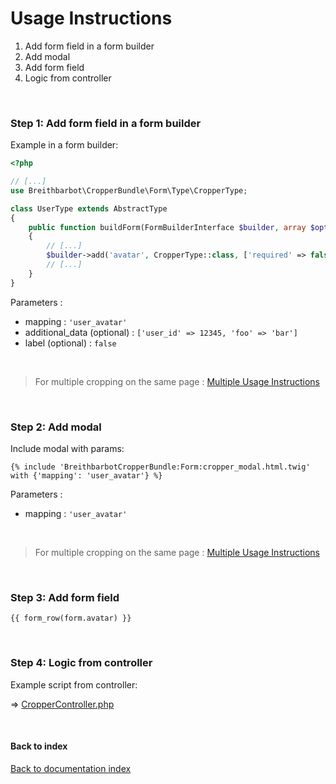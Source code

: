 # Usage Instructions

1. Add form field in a form builder
2. Add modal
3. Add form field
4. Logic from controller

<br>

### Step 1: Add form field in a form builder
Example in a form builder:

```php
<?php

// [...]
use Breithbarbot\CropperBundle\Form\Type\CropperType;

class UserType extends AbstractType
{
    public function buildForm(FormBuilderInterface $builder, array $options)
    {
        // [...]
        $builder->add('avatar', CropperType::class, ['required' => false, 'mapping' => 'user_avatar', 'additional_data' => ['user_id' => 12345, 'foo' => 'bar'], 'label' => false]);
        // [...]
    }
}
```

Parameters :
* mapping : `'user_avatar'`
* additional_data (optional) : `['user_id' => 12345, 'foo' => 'bar']`
* label (optional) : `false`

<br>

> For multiple cropping on the same page : [Multiple Usage Instructions](usage-multiple.md)

<br>

### Step 2: Add modal
Include modal with params:

```twig
{% include 'BreithbarbotCropperBundle:Form:cropper_modal.html.twig' with {'mapping': 'user_avatar'} %}
```

Parameters :
* mapping : `'user_avatar'`

<br>

> For multiple cropping on the same page : [Multiple Usage Instructions](usage-multiple.md)

<br>

### Step 3: Add form field

```twig
{{ form_row(form.avatar) }}
```

<br>

### Step 4: Logic from controller
Example script from controller:

=> [CropperController.php](exemples/Controller/CropperController.php)

<br>

#### Back to index
[Back to documentation index](index.md)
